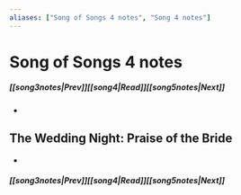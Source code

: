 ```yaml
---
aliases: ["Song of Songs 4 notes", "Song 4 notes"]
---
```

# Song of Songs 4 notes
##### <span class=arrow-left></span>[[song3notes|Prev]]<span class=navigation-separator></span>[[song4|Read]]<span class=navigation-separator></span>[[song5notes|Next]]<span class=arrow-right></span>
- 
## The Wedding Night: Praise of the Bride
- 
##### <span class=arrow-left></span>[[song3notes|Prev]]<span class=navigation-separator></span>[[song4|Read]]<span class=navigation-separator></span>[[song5notes|Next]]<span class=arrow-right></span>